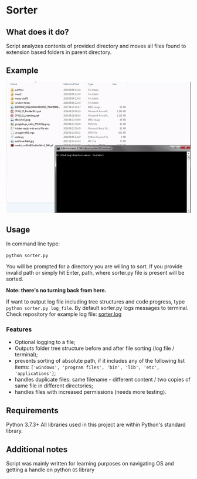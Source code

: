 # Sorter

## What does it do?

Script analyzes contents of provided directory and moves all files found to extension based folders in parent directory.

## Example

![sorter.py_example](/mess%20inside/mess2/test1/Sorter_demo.gif)

## Usage

In command line type:

`python sorter.py`

You will be prompted for a directory you are willing to sort. If you provide invalid path or simply hit Enter, path, where sorter.py file is present will be sorted.

**Note: there's no turning back from here.**

If want to output log file including tree structures and code progress, type `python sorter.py log_file`. By default sorter.py logs messages to terminal. Check repository for example log file: [sorter.log](sorter.log)

### Features

* Optional logging to a file;
* Outputs folder tree structure before and after file sorting (log file / terminal);
* prevents sorting of absolute path, if it includes any of the following list items: `['windows', 'program files', 'bin', 'lib', 'etc', 'applications']`;
* handles duplicate files: same filename - different content / two copies of same file in different directories;
* handles files with increased permissions (needs more testing).

## Requirements
Python 3.7.3+ All libraries used in this project are within Python's standard library.

## Additional notes

Script was mainly written for learning purposes on navigating OS and getting a handle on python `OS` library

